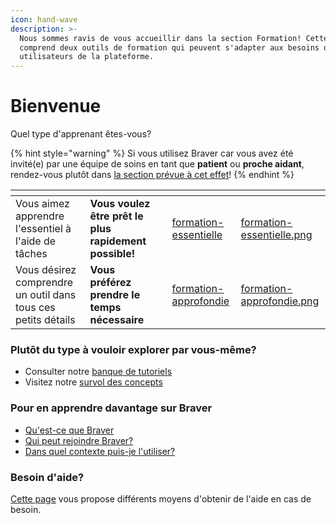 ```yaml
---
icon: hand-wave
description: >-
  Nous sommes ravis de vous accueillir dans la section Formation! Cette section
  comprend deux outils de formation qui peuvent s'adapter aux besoins des futurs
  utilisateurs de la plateforme.
---
```


# Bienvenue

Quel type d'apprenant êtes-vous?

{% hint style="warning" %}
Si vous utilisez Braver car vous avez été invité(e) par une équipe de soins en tant que **patient** ou **proche aidant**, rendez-vous plutôt dans [la section prévue à cet effet](pour-les-patients-et-proches-aidants/bienvenue.md)!
{% endhint %}

<table data-card-size="large" data-view="cards"><thead><tr><th></th><th></th><th></th><th data-hidden data-card-target data-type="content-ref"></th><th data-hidden data-card-cover data-type="files"></th></tr></thead><tbody><tr><td>Vous aimez apprendre l'essentiel à l'aide de tâches</td><td><strong>Vous voulez être prêt le plus rapidement possible!</strong></td><td></td><td><a href="pour-les-professionnels/formation-essentielle/">formation-essentielle</a></td><td><a href=".gitbook/assets/formation-essentielle.png">formation-essentielle.png</a></td></tr><tr><td>Vous désirez comprendre un outil dans tous ces petits détails</td><td><strong>Vous préférez prendre le temps nécessaire</strong></td><td></td><td><a href="pour-les-professionnels/formation-approfondie/">formation-approfondie</a></td><td><a href=".gitbook/assets/formation-approfondie.png">formation-approfondie.png</a></td></tr></tbody></table>

### Plutôt du type à vouloir explorer par vous-même?

* Consulter notre [banque de tutoriels](https://support.braver.net/guides/pour-les-professionnels/debuter-ici)
* Visitez notre [survol des concepts](https://support.braver.net/pour-les-professionnels/pour-debuter)

### Pour en apprendre davantage sur Braver

* [Qu'est-ce que Braver](https://app.gitbook.com/s/C7asQvRtcnnGS2hUcyO0/introduction/quest-ce-que-braver)
* [Qui peut rejoindre Braver?](https://app.gitbook.com/s/C7asQvRtcnnGS2hUcyO0/introduction/qui-peut-rejoindre-braver)
* [Dans quel contexte puis-je l'utiliser?](https://app.gitbook.com/s/C7asQvRtcnnGS2hUcyO0/introduction/dans-quel-contexte-peut-on-lutiliser)

### Besoin d'aide?

[Cette page](https://app.gitbook.com/o/zMIZEnF83uQLxLHiNR0f/s/C7asQvRtcnnGS2hUcyO0/besoin-daide) vous propose différents moyens d'obtenir de l'aide en cas de besoin.
